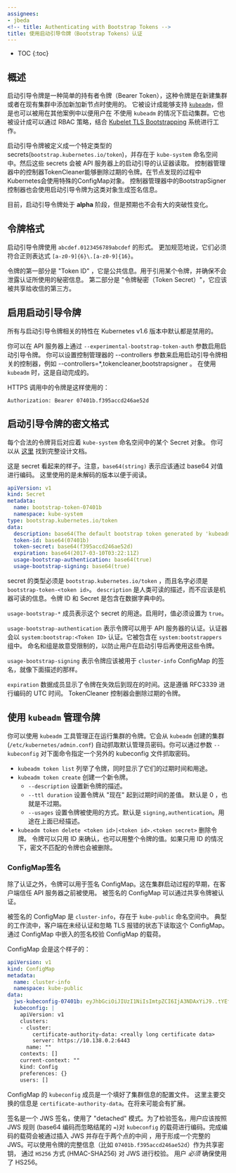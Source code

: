```yaml
---
assignees:
- jbeda
<!-- title: Authenticating with Bootstrap Tokens -->
title: 使用启动引导令牌（Bootstrap Tokens）认证
---
```


* TOC
{:toc}

<!-- ## Overview -->
## 概述

<!-- Bootstrap tokens are a simple bearer token that is meant to be used when -->
<!-- creating new clusters or joining new nodes to an existing cluster.  It was built -->
<!-- to support [`kubeadm`](/docs/admin/kubeadm/), but can be used in other contexts -->
<!-- for users that wish to start clusters without `kubeadm`. It is also built to -->
<!-- work, via RBAC policy, with the [Kubelet TLS -->
<!-- Bootstrapping](/docs/admin/kubelet-tls-bootstrapping/) system. -->
启动引导令牌是一种简单的持有者令牌（Bearer Token），这种令牌是在新建集群或者在现有集群中添加新加新节点时使用的。
它被设计成能够支持 [`kubeadm`](/docs/admin/kubeadm/)，但是也可以被用在其他案例中以便用户在
不使用 `kubeadm` 的情况下启动集群。它也被设计成可以通过 RBAC 策略，结合 [Kubelet TLS
Bootstrapping](/docs/admin/kubelet-tls-bootstrapping/) 系统进行工作。

<!-- Bootstrap Tokens are defined with a specific type -->
<!-- (`bootstrap.kubernetes.io/token`) of secrets that lives in the `kube-system` -->
<!-- namespace.  These Secrets are then read by the Bootstrap Authenticator in the -->
<!-- API Server.  Expired tokens are removed with the TokenCleaner controller in the -->
<!-- Controller Manager.  The tokens are also used to create a signature for a -->
<!-- specific ConfigMap used in a "discovery" process through a BootstrapSigner -->
<!-- controller. -->
启动引导令牌被定义成一个特定类型的 secrets(`bootstrap.kubernetes.io/token`)，并存在于
`kube-system` 命名空间中。然后这些 secrets 会被 API 服务器上的启动引导的认证器读取。
控制器管理器中的控制器TokenCleaner能够删除过期的令牌。在节点发现的过程中Kubernetes会使用特殊的ConfigMap对象。
控制器管理器中的BootstrapSigner控制器也会使用启动引导令牌为这类对象生成签名信息。

<!-- Currently, Bootstrap Tokens are **alpha** but there are no large breaking -->
<!-- changes expected. -->
目前，启动引导令牌处于 **alpha** 阶段，但是预期也不会有大的突破性变化。

<!-- ## Token Format -->
## 令牌格式

<!-- Bootstrap Tokens take the form of `abcdef.0123456789abcdef`.  More formally, -->
<!-- they must match the regular expression `[a-z0-9]{6}\.[a-z0-9]{16}`. -->
启动引导令牌使用 `abcdef.0123456789abcdef` 的形式。
更加规范地说，它们必须符合正则表达式 `[a-z0-9]{6}\.[a-z0-9]{16}`。

<!-- The first part of the token is the "Token ID" and is considered public -->
<!-- information.  It is used when referring to a token without leaking the secret -->
<!-- part used for authentication. The second part is the "Token Secret" and should -->
<!-- only be shared with trusted parties. -->
令牌的第一部分是 "Token ID" ，它是公共信息。用于引用某个令牌，并确保不会泄露认证所使用的秘密信息。
第二部分是 "令牌秘密（Token Secret）"，它应该被共享给收信的第三方。

<!-- ## Enabling Bootstrap Tokens -->
## 启用启动引导令牌

<!-- All features for Bootstrap Tokens are disabled by default in Kubernetes v1.6. -->
所有与启动引导令牌相关的特性在 Kubernetes v1.6 版本中默认都是禁用的。

<!-- You can enable the Bootstrap Token authenticator with the -->
<!-- `--experimental-bootstrap-token-auth` flag on the API server.  You can enable -->
<!-- the Bootstrap controllers by specifying them withthe `--controllers` flag on the -->
<!-- controller manager with something like -->
<!-- `--controllers=*,tokencleaner,bootstrapsigner`.  This is done automatically when -->
<!-- using `kubeadm`. -->
你可以在 API 服务器上通过 `--experimental-bootstrap-token-auth` 参数启用启动引导令牌。
你可以设置控制管理器的 --controllers 参数来启用启动引导令牌相关的控制器，例如 --controllers=*,tokencleaner,bootstrapsigner 。
在使用 `kubeadm` 时，这是自动完成的。

<!-- Tokens are used in an HTTPS call as follows: -->
HTTPS 调用中的令牌是这样使用的：

```http
Authorization: Bearer 07401b.f395accd246ae52d
```

<!-- ## Bootstrap Token Secret Format -->
## 启动引导令牌的密文格式

<!-- Each valid token is backed by a secret in the `kube-system` namespace.  You can -->
<!-- find the full design doc -->
<!-- [here](https://git.k8s.io/community/contributors/design-proposals/bootstrap-discovery.md). -->
每个合法的令牌背后对应着 `kube-system` 命名空间中的某个 Secret 对象。
你可以从 [这里](https://git.k8s.io/community/contributors/design-proposals/bootstrap-discovery.md) 找到完整设计文档。

<!-- Here is what the secret looks like.  Note that `base64(string)` indicates the -->
<!-- value should be base64 encoded.  The undecoded version is provided here for -->
<!-- readability. -->
这是 secret 看起来的样子。注意，`base64(string)` 表示应该通过 base64 对值进行编码。
这里使用的是未解码的版本以便于阅读。

```yaml
apiVersion: v1
kind: Secret
metadata:
  name: bootstrap-token-07401b
  namespace: kube-system
type: bootstrap.kubernetes.io/token
data:
  description: base64(The default bootstrap token generated by 'kubeadm init'.)
  token-id: base64(07401b)
  token-secret: base64(f395accd246ae52d)
  expiration: base64(2017-03-10T03:22:11Z)
  usage-bootstrap-authentication: base64(true)
  usage-bootstrap-signing: base64(true)
```

<!-- The type of the secret must be `bootstrap.kubernetes.io/token` and the name must -->
<!-- be `bootstrap-token-<token id>`.  It must also exist in the `kube-system` -->
<!-- namespace.  `description` is a human readable discription that should not be -->
<!-- used for machine readable information.  The Token ID and Secret are included in -->
<!-- the data dictionary. -->
secret 的类型必须是 `bootstrap.kubernetes.io/token` ，而且名字必须是 `bootstrap-token-<token id>`。
`description` 是人类可读的描述，而不应该是机器可读的信息。令牌 ID 和 Secret 是包含在数据字典中的。

<!-- The `usage-bootstrap-*` members indicate what this secret is intended to be used -->
<!-- for.  A value must be set to `true` to be enabled. -->
`usage-bootstrap-*` 成员表示这个 secret 的用途。启用时，值必须设置为 `true`。

<!-- `usage-bootstrap-authentication` indicates that the token can be used to -->
<!-- authenticate to the API server.  The authenticator authenticates as -->
<!-- `system:bootstrap:<Token ID>`.  It is included in the `system:bootstrappers` -->
<!-- group.  The naming and groups are intentionally limited to discourage users from -->
<!-- using these tokens past bootstrapping. -->
`usage-bootstrap-authentication` 表示令牌可以用于 API 服务器的认证。认证器会以
`system:bootstrap:<Token ID>` 认证。它被包含在 `system:bootstrappers` 组中。
命名和组是故意受限制的，以防止用户在启动引导后再使用这些令牌。

<!-- `usage-bootstrap-signing` indicates that the token should be used to sign the -->
<!-- `cluster-info` ConfigMap as described below. -->
`usage-bootstrap-signing` 表示令牌应该被用于 `cluster-info` ConfigMap 的签名，就像下面描述的那样。

<!-- The `expiration` data member lists a time after which the token is no longer -->
<!-- valid.  This is encoded as an absolute UTC time using RFC3339.  The TokenCleaner -->
<!-- controller will delete expired tokens. -->
`expiration` 数据成员显示了令牌在失效后到现在的时间。这是遵循 RFC3339 进行编码的 UTC 时间。
TokenCleaner 控制器会删除过期的令牌。

<!-- ## Token Management with `kubeadm` -->
## 使用 `kubeadm` 管理令牌

<!-- You can use the `kubeadm` tool to manage tokens on a running cluster.  It will -->
<!-- automatically grab the default admin credentials on a master from a `kubeadm` -->
<!-- created cluster (`/etc/kubernetes/admin.conf`).  You can specify an alternate -->
<!-- kubeconfig file for credentials with the `--kubeconfig` to the following -->
<!-- commands. -->
你可以使用 `kubeadm` 工具管理正在运行集群的令牌。它会从 `kubeadm` 创建的集群(`/etc/kubernetes/admin.conf`)
自动抓取默认管理员密码。你可以通过参数 `--kubeconfig` 对下面命令指定一个另外的 kubeconfig 文件抓取密码。

<!-- * `kubeadm token list` Lists the tokens along with when they expire and what the
  approved usages are.
* `kubeadm token create` Creates a new token.
    * `--description` Set the description on the new token.
    * `--ttl duration` Set expiration time of the token as a delta from "now".
      Default is 0 for no expiration.
    * `--usages` Set the ways that the token can be used.  The default is
      `signing,authentication`.  These are the usages as described above.
* `kubeadm token delete <token id>|<token id>.<token secret>` Delete a token.
  The token can either be identified with just an ID or with the entire token
  value.  Only the ID is used; the token is still deleted if the secret does not
  match. -->
* `kubeadm token list` 列举了令牌，同时显示了它们的过期时间和用途。
* `kubeadm token create` 创建一个新令牌。
    * `--description` 设置新令牌的描述。
    * `--ttl duration` 设置令牌从 "现在" 起到过期时间的差值。
      默认是 0 ，也就是不过期。
    * `--usages` 设置令牌被使用的方式。默认是 `signing,authentication`。用途在上面已经描述。
* `kubeadm token delete <token id>|<token id>.<token secret>` 删除令牌。
  令牌可以只用 ID 来确认，也可以用整个令牌的值。如果只用 ID 的情况下，密文不匹配的令牌也会被删除。

<!-- ## ConfigMap Signing -->
### ConfigMap签名

<!-- In addition to authentication, the tokens can be used to sign a ConfigMap.  This -->
<!-- is used early in a cluster bootstrap process before the client trusts the API -->
<!-- server.  The signed ConfigMap can be authenicated by the shared token. -->
除了认证之外，令牌可以用于签名 ConfigMap。这在集群启动过程的早期，在客户端信任 API 服务器之前被使用。
被签名的 ConfigMap 可以通过共享令牌被认证。

<!-- The ConfigMap that is signed is `cluster-info` in the `kube-public` namespace. -->
<!-- The typical flow is that a client reads this ConfigMap while unauthenticated and -->
<!-- ignoring TLS errors.  It then validates the payload of the ConfigMap by looking -->
<!-- at a signature embedded in the ConfigMap. -->
被签名的 ConfigMap 是 `cluster-info`，存在于 `kube-public` 命名空间中。
典型的工作流中，客户端在未经认证和忽略 TLS 报错的状态下读取这个 ConfigMap。
通过 ConfigMap 中嵌入的签名校验 ConfigMap 的载荷。

<!-- The ConfigMap may look like this: -->
ConfigMap 会是这个样子的：

```yaml
apiVersion: v1
kind: ConfigMap
metadata:
  name: cluster-info
  namespace: kube-public
data:
  jws-kubeconfig-07401b: eyJhbGciOiJIUzI1NiIsImtpZCI6IjA3NDAxYiJ9..tYEfbo6zDNo40MQE07aZcQX2m3EB2rO3NuXtxVMYm9U
  kubeconfig: |
    apiVersion: v1
    clusters:
    - cluster:
        certificate-authority-data: <really long certificate data>
        server: https://10.138.0.2:6443
      name: ""
    contexts: []
    current-context: ""
    kind: Config
    preferences: {}
    users: []
```

<!-- The `kubeconfig` member of the ConfigMap is a config file with just the cluster -->
<!-- information filled out.  The key thing being communicated here is the -->
<!-- `certificate-authority-data`.  This may be expanded in the future. -->
ConfigMap 的 `kubeconfig` 成员是一个填好了集群信息的配置文件。
这里主要交换的信息是 `certificate-authority-data`。在将来可能会有扩展。

<!-- The signature is a JWS signature using the "detached" mode.  To validate the -->
<!-- signature, the user should encode the `kubeconfig` payload according to JWS -->
<!-- rules (base64 encoded while discarding any trailing `=`).  That encoded payload -->
<!-- is then used to form a whole JWS by inserting it between the 2 dots.  You can -->
<!-- verify the JWS using the `HS256` scheme (HMAC-SHA256) with the full token (e.g. -->
<!-- `07401b.f395accd246ae52d`) as the shared secret.  Users _must_ verify that HS256 -->
<!-- is used. -->
签名是一个 JWS 签名，使用了 "detached" 模式。为了检验签名，用户应该按照 JWS 规则
(base64 编码而忽略结尾的 `=`)对 `kubeconfig` 的载荷进行编码。完成编码的载荷会被通过插入 JWS 并存在于两个点的中间
，用于形成一个完整的 JWS。可以使用令牌的完整信息（比如 `07401b.f395accd246ae52d`）作为共享密钥，
通过 `HS256` 方式 (HMAC-SHA256) 对 JWS 进行校验。 用户 _必须_ 确保使用了 HS256。